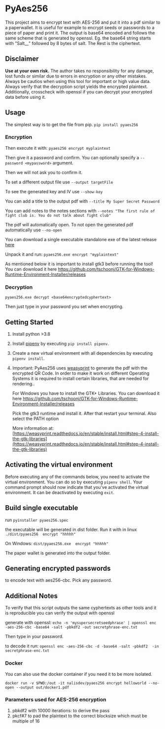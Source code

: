 # PyAes256

This project aims to encrypt text with AES-256 and put it into a pdf similar to a paperwallet.
It is useful for example to encrypt seeds or passwords to a piece of paper and print it.
The output is base64 encoded and follows the same scheme that is generated by openssl.
Eg. the base64 string starts with "Salt__" followed by 8 bytes of salt. The Rest is the ciphertext.

## Disclaimer

<b>Use at your own risk.</b> The author takes no responsibility for any damage, lost funds or similar due to errors in encryption or any other mistakes.
Always be cautios when using this tool for important or high value data. Always verify that the decryption script yields the encrypted plaintext.
Additionally, crosscheck with openssl if you can decrypt your encrypted data before using it. 

## Usage

The simplest way is to get the file from pip.
`pip install pyaes256`

### Encryption

Then execute it with: `pyaes256 encrypt myplaintext`

Then give it a password and confirm. You can optionally specify a 
`--password <mypassword>` argument.

Then we will not ask you to confirm it. 

To set a different output file use 
`--output targetFile`

To see the generated key and IV use
`--show-key`

You can add a title to the output pdf with 
`--title My Super Secret Password`

You can add notes to the notes sections with 
`--notes "The first rule of fight club is. You do not talk about fight club"`

The pdf will automatically open. To not open the generated pdf automatically use 
`--no-open`

You can download a single executable standalone exe of the latest release [here](https://github.com/The-Crocop/pyaes256/releases)

Unpack it and run:
`pyaes256.exe encrypt "myplaintext"`

As mentioned below it is important to install gtk3 before running the tool!
You can download it here https://github.com/tschoonj/GTK-for-Windows-Runtime-Environment-Installer/releases

### Decryption

`pyaes256.exe decrypt <base64encryptedcyphertext>`

Then just type in your password you set when encrypting.


## Getting Started
1. Install python >3.8
1. Install [pipenv](https://pypi.python.org/pypi/pipenv) by executing `pip install pipenv`.
1. Create a new virtual environment with all dependencies by executing `pipenv install`.
1. Important: PyAes256 uses [weasyprint](https://github.com/Kozea/WeasyPrint) to generate the pdf with the encrypted QR Code.
   In order to make it work on different Operating Systems it is required  to install certain libraries, that are needed for rendering..
   
   For Windows you have to install the GTK+ Libraries.
   You can download it here https://github.com/tschoonj/GTK-for-Windows-Runtime-Environment-Installer/releases
   
   Pick the gtk3 runtime and install it. After that restart your terminal. Also select the PATH option
   
   More information at:
   [https://weasyprint.readthedocs.io/en/stable/install.html#step-4-install-the-gtk-libraries](https://weasyprint.readthedocs.io/en/stable/install.html#step-4-install-the-gtk-libraries)
   
## Activating the virtual environment
Before executing any of the commands below, you need to activate the virtual environment.
You can do so by executing `pipenv shell`.
Your command prompt should now indicate that you've activated the virtual environment.
It can be deactivated by executing `exit`.  

## Build single executable
run `pyinstaller pyaes256.spec`

the executable will be generated in dist folder.
Run it with in linux
`./dist/pyaes256  encrypt "hhhhh"`

On Windows: 
`dist/pyaes256.exe  encrypt "hhhhh"`

The paper wallet is generated into the output folder.

## Generating encrypted passwords 
to encode text with aes256-cbc. Pick any password.

## Additional Notes
To verify that this script outputs the same cyphertexts as other tools and it is reproducible you can verify the output with openssl

generate with openssl:
`echo -n 'mysupersecretseedphrase' | openssl enc  -aes-256-cbc -base64 -salt -pbkdf2 -out secretphrase-enc.txt`

Then type in your password.

to decode it run: 
`openssl enc -aes-256-cbc -d -base64 -salt -pbkdf2  -in secretphrase-enc.txt`

### Docker

You can also use the docker container if you need it to be more isolated.

`docker run -v $PWD:/out -it nalisdev/pyaes256 encrypt helloworld --no-open --output out/docker1.pdf`

### Parameters used for AES-256 encryption

1. pbkdf2 with 10000 iterations: to derive the pass
1. pkcf#7 to pad the plaintext to the correct blocksize which must be multiple of 16
